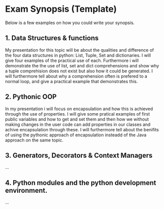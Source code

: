 # Exam Synopsis (Template)

Below is a few examples on how you could write your synopsis.  

## 1. Data Structures & functions
My presentation for this topic will be about the qualities and difference of the four data structures in python: List, Tuple, Set and dictionaries. I will give four examples of the practical use of each. Furthermore i will demonstrate the the use of list, set and dict comprehensions and show why a tuple comprehision does not exist but also how it could be generated. I will furthermore tell about why a comprehension often is prefered to a normal loop, and give a practical example that demonstrates this. 

## 2. Pythonic OOP
In my presentation i will focus on encapsulation and how this is achieved through the use of properties. I will give some pratical examples of first public variables and how to get and set them and then how we without making changes in the user code can add properties in our classes and achive encapsulation through these. I will furthermore tell about the benifits of using the pythonic approach of encapsulation insteadd of the Java approach on the same topic. 

## 3. Generators, Decorators & Context Managers
...
## 4. Python modules and the python development environment. 
...



